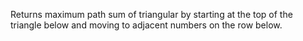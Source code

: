 Returns maximum path sum of triangular by starting at the top of the triangle below and moving to adjacent numbers on the row below.
